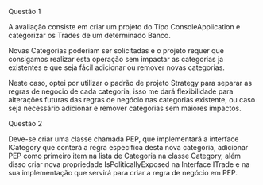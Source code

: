 Questão 1

A avaliação consiste em criar um projeto do Tipo ConsoleApplication e categorizar os Trades de um determinado Banco.

Novas Categorias poderiam ser solicitadas e o projeto requer que consigamos realizar esta operação sem impactar as categorias ja existentes e que seja fácil adicionar ou remover novas categorias.

Neste caso, optei por utilizar o padrão de projeto Strategy para separar as regras de negocio de cada categoria, isso me dará flexibilidade para alterações futuras das regras de negócio nas categorias existente, ou caso seja necessário adicionar e remover categorias sem maiores impactos.
    
Questão 2 

Deve-se criar uma classe chamada PEP, que implementará a interface ICategory que conterá a regra específica desta nova categoria, adicionar PEP como primeiro item na lista de Categoria na classe Category, além disso criar nova propriedade IsPoliticallyExposed na Interface ITrade e na sua implementação que servirá para criar a regra de negócio em PEP.
